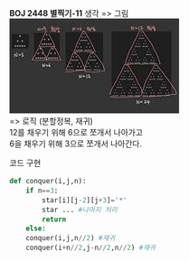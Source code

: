 **BOJ 2448 별찍기-11**
생각 => 그림    
![img_1.png](img_1.png)   
=> 로직 (분할정복, 재귀)   
12를 채우기 위해 6으로 쪼개서 나아가고   
6을 채우기 위해 3으로 쪼개서 나아간다.   

코드 구현   
```python
def conquer(i,j,n):
    if n==3:
        star[i][j-2][j+3]='*'
        star ... #나머지 처리
        return
    else:
    conquer(i,j,n//2) #재귀
    conquer(i+n//2,j-n//2,n//2) #재귀
```